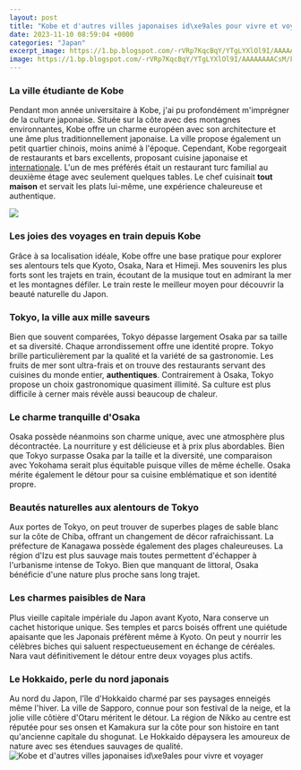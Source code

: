```yaml
---
layout: post
title: "Kobe et d'autres villes japonaises id\xe9ales pour vivre et voyager"
date: 2023-11-10 08:59:04 +0000
categories: "Japan"
excerpt_image: https://1.bp.blogspot.com/-rVRp7KqcBqY/YTgLYXlOl9I/AAAAAAAACsM/FCkPqEVvyZgknPErT-rO1TWySVBt9Y53gCLcBGAsYHQ/s450/Kobe.jpg
image: https://1.bp.blogspot.com/-rVRp7KqcBqY/YTgLYXlOl9I/AAAAAAAACsM/FCkPqEVvyZgknPErT-rO1TWySVBt9Y53gCLcBGAsYHQ/s450/Kobe.jpg
---
```


### La ville étudiante de Kobe  
Pendant mon année universitaire à Kobe, j'ai pu profondément m'imprégner de la culture japonaise. Située sur la côte avec des montagnes environnantes, Kobe offre un charme européen avec son architecture et une âme plus traditionnellement japonaise. La ville propose également un petit quartier chinois, moins animé à l'époque. Cependant, Kobe regorgeait de restaurants et bars excellents, proposant cuisine japonaise et [internationale](https://thelivenews.github.io/2023-10-29-the-best-time-to-visit-cameroon/). L'un de mes préférés était un restaurant turc familial au deuxième étage avec seulement quelques tables. Le chef cuisinait **tout maison** et servait les plats lui-même, une expérience chaleureuse et authentique.   

![](https://1.bp.blogspot.com/-Gx_LprldcrU/YTgLmXkqQUI/AAAAAAAACsQ/kTQJ7UFLGjw2qAkv89KQ9XFfeEub1CjdACLcBGAsYHQ/s2048/akashikaikyo.jpg)
### Les joies des voyages en train depuis Kobe
Grâce à sa localisation idéale, Kobe offre une base pratique pour explorer ses alentours tels que Kyoto, Osaka, Nara et Himeji. Mes souvenirs les plus forts sont les trajets en train, écoutant de la musique tout en admirant la mer et les montagnes défiler. Le train reste le meilleur moyen pour découvrir la beauté naturelle du Japon. 
### Tokyo, la ville aux mille saveurs
Bien que souvent comparées, Tokyo dépasse largement Osaka par sa taille et sa diversité. Chaque arrondissement offre une identité propre. Tokyo brille particulièrement par la qualité et la variété de sa gastronomie. Les fruits de mer sont ultra-frais et on trouve des restaurants servant des cuisines du monde entier, **authentiques**. Contrairement à Osaka, Tokyo propose un choix gastronomique quasiment illimité. Sa culture est plus difficile à cerner mais révèle aussi beaucoup de chaleur. 
### Le charme tranquille d'Osaka  
Osaka possède néanmoins son charme unique, avec une atmosphère plus décontractée. La nourriture y est délicieuse et à prix plus abordables. Bien que Tokyo surpasse Osaka par la taille et la diversité, une comparaison avec Yokohama serait plus équitable puisque villes de même échelle. Osaka mérite également le détour pour sa cuisine emblématique et son identité propre.
### Beautés naturelles aux alentours de Tokyo
Aux portes de Tokyo, on peut trouver de superbes plages de sable blanc sur la côte de Chiba, offrant un changement de décor rafraichissant. La préfecture de Kanagawa possède également des plages chaleureuses. La région d'Izu est plus sauvage mais toutes permettent d'échapper à l'urbanisme intense de Tokyo. Bien que manquant de littoral, Osaka bénéficie d'une nature plus proche sans long trajet.  
### Les charmes paisibles de Nara
Plus vieille capitale impériale du Japon avant Kyoto, Nara conserve un cachet historique unique. Ses temples et parcs boisés offrent une quiétude apaisante que les Japonais préfèrent même à Kyoto. On peut y nourrir les célèbres biches qui saluent respectueusement en échange de céréales. Nara vaut définitivement le détour entre deux voyages plus actifs.
### Le Hokkaido, perle du nord japonais
Au nord du Japon, l'île d'Hokkaido charmé par ses paysages enneigés même l'hiver. La ville de Sapporo, connue pour son festival de la neige, et la jolie ville côtière d'Otaru méritent le détour. La région de Nikko au centre est réputée pour ses onsen et Kamakura sur la côte pour son histoire en tant qu'ancienne capitale du shogunat. Le Hokkaido dépaysera les amoureux de nature avec ses étendues sauvages de qualité.
![Kobe et d'autres villes japonaises id\xe9ales pour vivre et voyager](https://1.bp.blogspot.com/-rVRp7KqcBqY/YTgLYXlOl9I/AAAAAAAACsM/FCkPqEVvyZgknPErT-rO1TWySVBt9Y53gCLcBGAsYHQ/s450/Kobe.jpg)